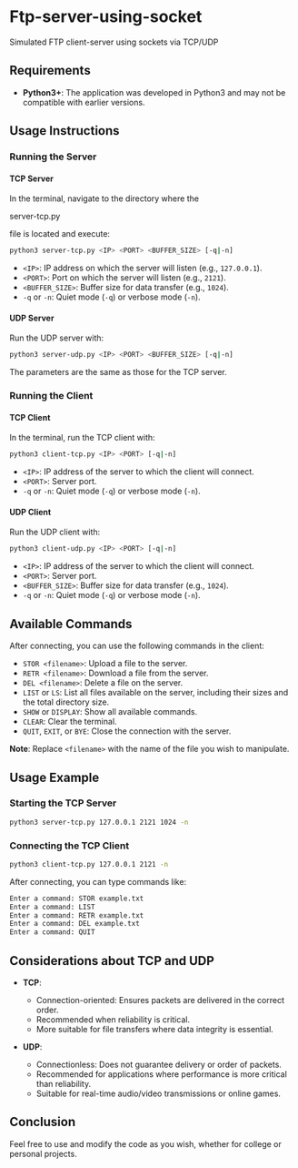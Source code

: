 # Ftp-server-using-socket
Simulated FTP client-server using sockets via TCP/UDP

## Requirements

- **Python3+**: The application was developed in Python3 and may not be compatible with earlier versions.

## Usage Instructions

### Running the Server

#### TCP Server

In the terminal, navigate to the directory where the 

server-tcp.py

 file is located and execute:

```bash
python3 server-tcp.py <IP> <PORT> <BUFFER_SIZE> [-q|-n]
```

- `<IP>`: IP address on which the server will listen (e.g., `127.0.0.1`).
- `<PORT>`: Port on which the server will listen (e.g., `2121`).
- `<BUFFER_SIZE>`: Buffer size for data transfer (e.g., `1024`).
- `-q` or `-n`: Quiet mode (`-q`) or verbose mode (`-n`).

#### UDP Server

Run the UDP server with:

```bash
python3 server-udp.py <IP> <PORT> <BUFFER_SIZE> [-q|-n]
```

The parameters are the same as those for the TCP server.

### Running the Client

#### TCP Client

In the terminal, run the TCP client with:

```bash
python3 client-tcp.py <IP> <PORT> [-q|-n]
```

- `<IP>`: IP address of the server to which the client will connect.
- `<PORT>`: Server port.
- `-q` or `-n`: Quiet mode (`-q`) or verbose mode (`-n`).

#### UDP Client

Run the UDP client with:

```bash
python3 client-udp.py <IP> <PORT> [-q|-n]
```

- `<IP>`: IP address of the server to which the client will connect.
- `<PORT>`: Server port.
- `<BUFFER_SIZE>`: Buffer size for data transfer (e.g., `1024`).
- `-q` or `-n`: Quiet mode (`-q`) or verbose mode (`-n`).

## Available Commands

After connecting, you can use the following commands in the client:

- `STOR <filename>`: Upload a file to the server.
- `RETR <filename>`: Download a file from the server.
- `DEL <filename>`: Delete a file on the server.
- `LIST` or `LS`: List all files available on the server, including their sizes and the total directory size.
- `SHOW` or `DISPLAY`: Show all available commands.
- `CLEAR`: Clear the terminal.
- `QUIT`, `EXIT`, or `BYE`: Close the connection with the server.

**Note**: Replace `<filename>` with the name of the file you wish to manipulate.

## Usage Example

### Starting the TCP Server

```bash
python3 server-tcp.py 127.0.0.1 2121 1024 -n
```

### Connecting the TCP Client

```bash
python3 client-tcp.py 127.0.0.1 2121 -n
```

After connecting, you can type commands like:

```bash
Enter a command: STOR example.txt
Enter a command: LIST
Enter a command: RETR example.txt
Enter a command: DEL example.txt
Enter a command: QUIT
```

## Considerations about TCP and UDP

- **TCP**:
  - Connection-oriented: Ensures packets are delivered in the correct order.
  - Recommended when reliability is critical.
  - More suitable for file transfers where data integrity is essential.

- **UDP**:
  - Connectionless: Does not guarantee delivery or order of packets.
  - Recommended for applications where performance is more critical than reliability.
  - Suitable for real-time audio/video transmissions or online games.

## Conclusion

Feel free to use and modify the code as you wish, whether for college or personal projects.
